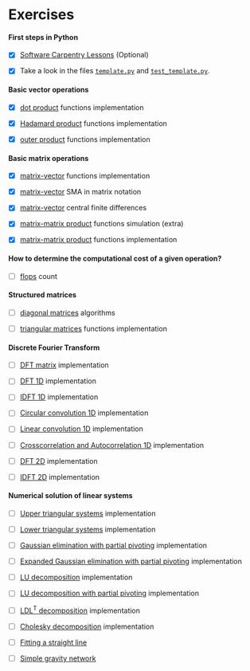 # Exercises

#### First steps in Python

- [x] [Software Carpentry Lessons](https://github.com/birocoles/Disciplina-metodos-computacionais/tree/2022/Content/first_steps_Python#software-carpentry-lesson) (Optional)

- [x] Take a look in the files [`template.py`](https://github.com/birocoles/Disciplina-metodos-computacionais/blob/2022/Content/template.py) and [`test_template.py`](https://github.com/birocoles/Disciplina-metodos-computacionais/blob/2022/Content/test_template.py).

#### Basic vector operations

- [x] [dot product](https://nbviewer.jupyter.org/github/birocoles/Disciplina-metodos-computacionais/blob/2022/Content/dot.ipynb#Exercise) functions implementation

- [x] [Hadamard product](https://nbviewer.jupyter.org/github/birocoles/Disciplina-metodos-computacionais/blob/2022/Content/hadamard.ipynb#Exercise) functions implementation

- [x] [outer product](https://nbviewer.jupyter.org/github/birocoles/Disciplina-metodos-computacionais/blob/2022/Content/outer.ipynb#Exercise) functions implementation

#### Basic matrix operations

- [x] [matrix-vector](https://nbviewer.jupyter.org/github/birocoles/Disciplina-metodos-computacionais/blob/2022/Content/matrix-vector.ipynb#Exercise-1) functions implementation

- [x] [matrix-vector](https://nbviewer.jupyter.org/github/birocoles/Disciplina-metodos-computacionais/blob/2022/Content/matrix-vector.ipynb#Exercise-2) SMA in matrix notation

- [x] [matrix-vector](https://nbviewer.jupyter.org/github/birocoles/Disciplina-metodos-computacionais/blob/2022/Content/matrix-vector.ipynb#Exercise-3) central finite differences

- [x] [matrix-matrix product](https://nbviewer.jupyter.org/github/birocoles/Disciplina-metodos-computacionais/blob/2022/Content/matrix-matrix.ipynb) functions simulation (extra)

- [x] [matrix-matrix product](https://nbviewer.jupyter.org/github/birocoles/Disciplina-metodos-computacionais/blob/2022/Content/matrix-matrix.ipynb#Exercise) functions implementation

#### How to determine the computational cost of a given operation?

- [ ] [flops](https://nbviewer.jupyter.org/github/birocoles/Disciplina-metodos-computacionais/blob/2022/Content/flops.ipynb#Exercise) count

#### Structured matrices

- [ ] [diagonal matrices](https://nbviewer.jupyter.org/github/birocoles/Disciplina-metodos-computacionais/blob/2022/Content/diagonal_matrices_part1.ipynb#Exercise) algorithms

- [ ] [triangular matrices](https://nbviewer.jupyter.org/github/birocoles/Disciplina-metodos-computacionais/blob/2022/Content/triangular_matrices_part1.ipynb#Exercise-2) functions implementation

#### Discrete Fourier Transform

- [ ] [DFT matrix](https://nbviewer.jupyter.org/github/birocoles/Disciplina-metodos-computacionais/blob/2022/Content/fourier_1D_4.ipynb#Exercise-1) implementation

- [ ] [DFT 1D](https://nbviewer.jupyter.org/github/birocoles/Disciplina-metodos-computacionais/blob/2022/Content/fourier_1D_4.ipynb#Exercise-2) implementation

- [ ] [IDFT 1D](https://nbviewer.jupyter.org/github/birocoles/Disciplina-metodos-computacionais/blob/2022/Content/fourier_1D_4.ipynb#Exercise-3) implementation

- [ ] [Circular convolution 1D](https://nbviewer.jupyter.org/github/birocoles/Disciplina-metodos-computacionais/blob/2022/Content/convolution_correlation_1D_1.ipynb#Exercise-1) implementation

- [ ] [Linear convolution 1D](https://nbviewer.jupyter.org/github/birocoles/Disciplina-metodos-computacionais/blob/2022/Content/convolution_correlation_1D_1.ipynb#Exercise-2) implementation

- [ ] [Crosscorrelation and Autocorrelation 1D](https://nbviewer.jupyter.org/github/birocoles/Disciplina-metodos-computacionais/blob/2022/Content/convolution_correlation_1D_1.ipynb#Exercise-3) implementation

- [ ] [DFT 2D](https://nbviewer.jupyter.org/github/birocoles/Disciplina-metodos-computacionais/blob/2022/Content/fourier_2D.ipynb#Exercise-1) implementation

- [ ] [IDFT 2D](https://nbviewer.jupyter.org/github/birocoles/Disciplina-metodos-computacionais/blob/2022/Content/fourier_2D.ipynb#Exercise-2) implementation


#### Numerical solution of linear systems

- [ ] [Upper triangular systems](https://nbviewer.jupyter.org/github/birocoles/Disciplina-metodos-computacionais/blob/2022/Content/triangular_systems.ipynb#Exercise-1) implementation

- [ ] [Lower triangular systems](https://nbviewer.jupyter.org/github/birocoles/Disciplina-metodos-computacionais/blob/2022/Content/triangular_systems.ipynb#Exercise-2) implementation

- [ ] [Gaussian elimination with partial pivoting](https://nbviewer.jupyter.org/github/birocoles/Disciplina-metodos-computacionais/blob/2022/Content/gauss-elim-pivoting.ipynb#Exercise-1) implementation

- [ ] [Expanded Gaussian elimination with partial pivoting](https://nbviewer.jupyter.org/github/birocoles/Disciplina-metodos-computacionais/blob/2022/Content/gauss-elim-pivoting.ipynb#Exercise-2) implementation

- [ ] [LU decomposition](https://nbviewer.jupyter.org/github/birocoles/Disciplina-metodos-computacionais/blob/2022/Content/lu_decomp_intro.ipynb#Exercise) implementation

- [ ] [LU decomposition with partial pivoting](https://nbviewer.jupyter.org/github/birocoles/Disciplina-metodos-computacionais/blob/2022/Content/lu_decomp_pivoting.ipynb#Exercise) implementation

- [ ] [LDL<sup>T</sup> decomposition](https://nbviewer.jupyter.org/github/birocoles/Disciplina-metodos-computacionais/blob/2022/Content/ldlt_decomp.ipynb#Exercise-1) implementation

- [ ] [Cholesky decomposition](https://nbviewer.jupyter.org/github/birocoles/Disciplina-metodos-computacionais/blob/2022/Content/chol_decomp.ipynb#Exercise-1) implementation

- [ ] [Fitting a straight line](https://nbviewer.jupyter.org/github/birocoles/Disciplina-metodos-computacionais/blob/2022/Content/straight_line.ipynb#Exercise)

- [ ] [Simple gravity network](https://nbviewer.jupyter.org/github/birocoles/Disciplina-metodos-computacionais/blob/2022/Content/grav_net.ipynb)
